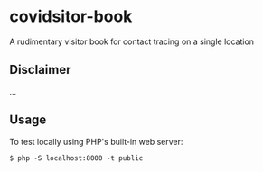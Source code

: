 # covidsitor-book
A rudimentary visitor book for contact tracing on a single location

## Disclaimer
...

## Usage
To test locally using PHP's built-in web server:

```
$ php -S localhost:8000 -t public
```